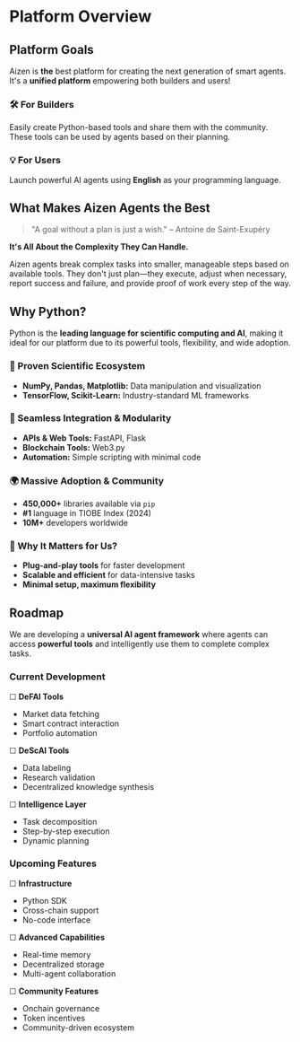 # Platform Overview

## Platform Goals

Aizen is **the** best platform for creating the next generation of smart agents. It's a **unified platform** empowering both builders and users!

### 🛠️ For Builders
Easily create Python-based tools and share them with the community. These tools can be used by agents based on their planning.

### 💡 For Users
Launch powerful AI agents using **English** as your programming language.

## What Makes Aizen Agents the Best

> "A goal without a plan is just a wish." – Antoine de Saint-Exupéry

**It's All About the Complexity They Can Handle.**

Aizen agents break complex tasks into smaller, manageable steps based on available tools. They don't just plan—they execute, adjust when necessary, report success and failure, and provide proof of work every step of the way.

## Why Python?

Python is the **leading language for scientific computing and AI**, making it ideal for our platform due to its powerful tools, flexibility, and wide adoption.

### 🚀 Proven Scientific Ecosystem
- **NumPy, Pandas, Matplotlib:** Data manipulation and visualization
- **TensorFlow, Scikit-Learn:** Industry-standard ML frameworks

### 🔗 Seamless Integration & Modularity
- **APIs & Web Tools:** FastAPI, Flask
- **Blockchain Tools:** Web3.py
- **Automation:** Simple scripting with minimal code

### 🌍 Massive Adoption & Community
- **450,000+** libraries available via `pip`
- **#1** language in TIOBE Index (2024)
- **10M+** developers worldwide

### 🎯 Why It Matters for Us?
- **Plug-and-play tools** for faster development
- **Scalable and efficient** for data-intensive tasks
- **Minimal setup, maximum flexibility**

## Roadmap

We are developing a **universal AI agent framework** where agents can access **powerful tools** and intelligently use them to complete complex tasks.

### Current Development

☐ **DeFAI Tools**
- Market data fetching
- Smart contract interaction
- Portfolio automation

☐ **DeScAI Tools**
- Data labeling
- Research validation
- Decentralized knowledge synthesis

☐ **Intelligence Layer**
- Task decomposition
- Step-by-step execution
- Dynamic planning

### Upcoming Features

☐ **Infrastructure**
- Python SDK
- Cross-chain support
- No-code interface

☐ **Advanced Capabilities**
- Real-time memory
- Decentralized storage
- Multi-agent collaboration

☐ **Community Features**
- Onchain governance
- Token incentives
- Community-driven ecosystem